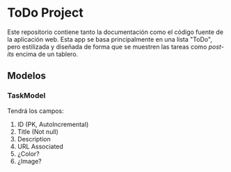 # ToDo Project

Este repositorio contiene tanto la documentación como el código fuente de la aplicación web. Esta app se basa principalmente en una lista "ToDo", pero estilizada y diseñada de forma que se muestren las tareas como _post-its_ encima de un tablero.

## Modelos

### TaskModel
Tendrá los campos:
1. ID (PK, AutoIncremental)
2. Title (Not null)
3. Description 
4. URL Associated
5. ¿Color?
6. ¿Image?
